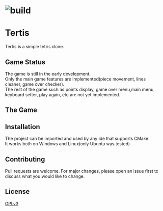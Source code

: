 # ![build](https://github.com/rocas777/Tertis/workflows/go/badge.svg)
# Tertis
Tertis is a simple tetris clone.

## Game Status
The game is still in the early development.  
Only the main game features are implemented(piece movement, lines cleaner, game over checker).  
The rest of the game such as points display, game over menu,main menu, keyboard setter, play again, etc are not yet implemented.

## The Game

<!---
![tetris main picture](docs/images/main_game_img.png))
-->

## Installation

The project can be imported and used by any ide that supports CMake.  
It works both on Windows and Linux(only Ubuntu was tested)


## Contributing
Pull requests are welcome. For major changes, please open an issue first to discuss what you would like to change.

## License
[GPLv3](https://choosealicense.com/licenses/gpl-3.0)
